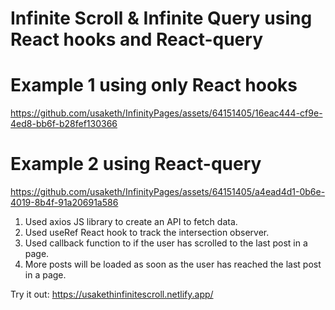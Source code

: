 # Infinite Scroll & Infinite Query using React hooks and React-query

# Example 1 using only React hooks

https://github.com/usaketh/InfinityPages/assets/64151405/16eac444-cf9e-4ed8-bb6f-b28fef130366

# Example 2 using React-query

https://github.com/usaketh/InfinityPages/assets/64151405/a4ead4d1-0b6e-4019-8b4f-91a20691a586

1. Used axios JS library to create an API to fetch data.
2. Used useRef React hook to track the intersection observer.
3. Used callback function to if the user has scrolled to the last post in a page.
4. More posts will be loaded as soon as the user has reached the last post in a page.

Try it out: https://usakethinfinitescroll.netlify.app/
